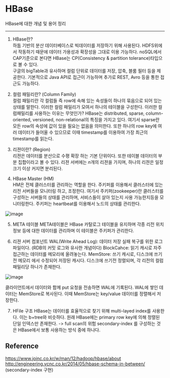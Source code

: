 # HBase

HBase에 대한 개념 및 용어 정리 

---------------

1. HBase란?  
하둡 기반의 분산 데이터베이스로 빅데이터를 저장하기 위해 사용된다. HDFS위에서 작동하기 때문에 데이터 가용성과 확장성을 그대로 이용 가능하다.
noSQL에서 CAP기준으로 본다면 HBase는 CP(Consistency & partition tolerance)타입으로 볼 수 있다.  
구글의 bigTable과 유사하며 컬럼 단위로 데이터를 저장, 압축, 블룸 필터 등을 제공한다. 
기본적으로 Java API로 접근이 가능하며 추가로 REST, Avro 등을 통한 접근도 가능하다. 

2. 컬럼 패밀리란? (Column Family)  
컬럼 패밀리란 각 컬럼들 즉 row에 속해 있는 속성들이 하나의 묶음으로 되어 있는 상태를 말한다. 이러한 컬럼 패밀리가 모여서 하나의 테이블을 구성한다. 
이러한 컬럼패밀리를 사용하는 이유는 무엇인가? 
HBase는 distributed, sparse, column-oriented, versioned, non-relational의 특징을 가지고 있다.
여기서 sparse란 모든 row의 속성에 값이 있을 필요는 없음을 의미한다. 
또한 하나의 row key에 여러 데이터가 들어올 수 있으므로 이때 timestamp를 이용하여 가장 최근의 timestamp를 읽는다.

3. 리젼이란? (Region)  
리젼은 데이터를 분산으로 수평 확장 하는 기본 단위이다. 또한 테이블 데이터의 부분 집합이라고 볼 수 있다. 
리젼 서버에는 *n*개의 리젼을 가지며, 하나의 리젼은 일정 크기 이상 커지면 분리된다. 

4. HBase Master (HM)  
HM은 전체 클러스터를 관리하는 역할을 한다. 주키퍼를 이용해서 클러스터에 있는 리전 서버들을 모니터링 하고, 조정한다.
여기서 주키퍼(zookeeper)란 클러스터를 구성하는 서버들의 상태를 관리하며, 서비스들이 살아 있는지 사용 가능한지등을 모니터링한다.
주키퍼는 heartbeat를 이용해서 노드의 상태를 관리한다. 

![image](https://user-images.githubusercontent.com/36401495/104875621-11e4ae80-5999-11eb-87c6-89ea8ebe5093.png)


5. META 테이블 
META테이블은 HBase 카탈로그 테이블을 유지하며 각종 리전 위치 정보 등에 대한 데이터를 관리하며 이 테이블은 주키퍼가 관리한다. 

6. 리젼 서버 컴포넌트
WAL(Write Ahead Log): 데이터 저장 실패 복구를 위한 로그 파일이다. (RDB의 커밋 로그와 유사한 개념이다)
BlockCahce: 읽기 캐시로 자주 접근하는 데이터를 메모리에 올려놓는다.
MemStore: 쓰기 캐시로, 디스크에 쓰기 전 메모리 에서 수정되어 저장된 캐시다. 디스크에 쓰기전 정렬되며, 각 리전의 컬럼패밀리당 하나가 존재한다.

![image](https://user-images.githubusercontent.com/36401495/104875615-0a250a00-5999-11eb-9b61-370acfd6ce3d.png)

클라이언트에서 데이터와 함께 put 요청을 전송하면 WAL에 기록된다. WAL에 쌓인 데이터는 MemStore로 복사된다. 이때 MemStore는 key/value 데이터를 정렬해서 저장한다. 

7. HFile 구조
HBase는 데이터를 효율적으로 찾기 위해 multi-layed index를 사용한다. 이는 b+tree와 비슷하다. 
원래 HBase에는 primary row key에 의해 정렬된 단일 인덱스만 존재한다. -> full scan의 위험
secondary-index 를 구성하는 것은 HBase에서 보통 사용하는 방식 중에 하나다. 

## Reference

https://www.joinc.co.kr/w/man/12/hadoop/hbase/about  
http://engineering.vcnc.co.kr/2014/05/hbase-schema-in-between/  (secondary-index 구현)

